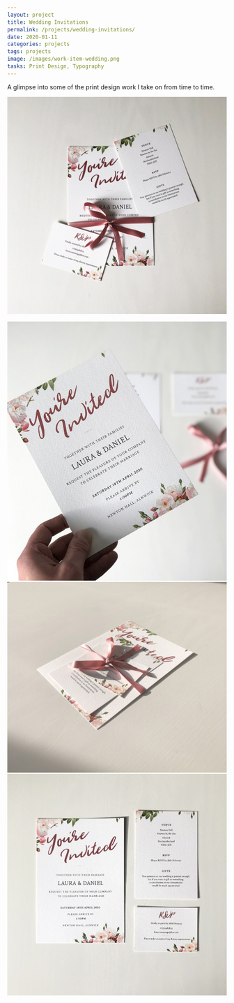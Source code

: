 ```yaml
---
layout: project
title: Wedding Invitations
permalink: /projects/wedding-invitations/
date: 2020-01-11
categories: projects
tags: projects
image: /images/work-item-wedding.png
tasks: Print Design, Typography
---
```


A glimpse into some of the print design work I take on from time to time.

![Wedding Invitations](/images/project-wedding-invitations_shot_3.jpg)

![Wedding Invitations](/images/project-wedding-invitations_shot_2.jpg)
![Wedding Invitations](/images/project-wedding-invitations_shot_4.jpg)
![Wedding Invitations](/images/project-wedding-invitations_shot_1.jpg)